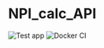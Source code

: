 # NPI_calc_API
![Test app](https://github.com/fyrastelmini/NPI_calc_API/actions/workflows/CI.yml/badge.svg)
![Docker CI](https://github.com/fyrastelmini/NPI_calc_API/actions/workflows/docker-CI.yml/badge.svg)